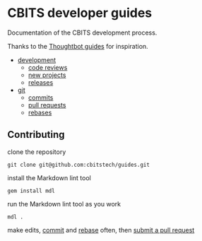 # CBITS developer guides

Documentation of the CBITS development process.

Thanks to the [Thoughtbot guides](https://github.com/thoughtbot/guides) for
inspiration.

* [development](/development)
  * [code reviews](/development/code_reviews)
  * [new projects](/development/new_projects)
  * [releases](/development/releases)
* [git](/git)
  * [commits](/git/commits)
  * [pull requests](/git/pull_requests)
  * [rebases](/git/rebases)

## Contributing

clone the repository

```
git clone git@github.com:cbitstech/guides.git
```

install the Markdown lint tool

```
gem install mdl
```

run the Markdown lint tool as you work

```
mdl .
```

make edits, [commit](/git/commits) and [rebase](/git/rebases) often, then
[submit a pull request](/git/pull_requests)
